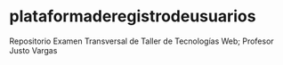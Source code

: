 # plataformaderegistrodeusuarios
Repositorio Examen Transversal de Taller de Tecnologías Web; Profesor Justo Vargas
